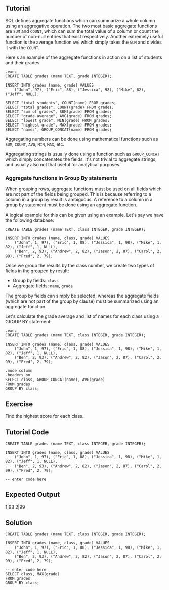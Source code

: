 Tutorial
--------

SQL defines aggregate functions which can summarize a whole column using an aggregative operation. The two most
basic aggregate functions are `SUM` and `COUNT`, which can sum the total value of a column or count the number of
non-null entries that exist respectively. Another extremely useful function is the average function `AVG` which
simply takes the `SUM` and divides it with the `COUNT`.

Here's an example of the aggregate functions in action on a list of students and their grades:

    .exec
    CREATE TABLE grades (name TEXT, grade INTEGER);

    INSERT INTO grades (name, grade) VALUES
        ("John", 97), ("Eric", 88), ("Jessica", 98), ("Mike", 82), ("Jeff", NULL);

    SELECT "total students", COUNT(name) FROM grades;
    SELECT "total grades", COUNT(grade) FROM grades;
    SELECT "sum of grades", SUM(grade) FROM grades;
    SELECT "grade average", AVG(grade) FROM grades;
    SELECT "lowest grade", MIN(grade) FROM grades;
    SELECT "highest grade", MAX(grade) FROM grades;
    SELECT "names", GROUP_CONCAT(name) FROM grades;

Aggregating numbers can be done using mathematical functions such as `SUM`, `COUNT`, `AVG`, `MIN`, `MAX`, etc.

Aggregating strings is usually done using a function such as `GROUP_CONCAT` which simply concatenates the fields.
It's not trivial to aggregate strings, and usually also not that useful for analytical purposes.

### Aggregate functions in Group By statements

When grouping rows, aggregate functions must be used on all fields which are not part of the fields being grouped.
This is because referring to a column in a group by result is ambiguous. A reference to a column in a group by
statement must be done using an aggregate function.

A logical example for this can be given using an example. Let's say we have the following database:

    CREATE TABLE grades (name TEXT, class INTEGER, grade INTEGER);

    INSERT INTO grades (name, class, grade) VALUES
        ("John", 1, 97), ("Eric", 1, 88), ("Jessica", 1, 98), ("Mike", 1, 82), ("Jeff", 1, NULL),
        ("Ben", 2, 93), ("Andrew", 2, 82), ("Jason", 2, 87), ("Carol", 2, 99), ("Fred", 2, 79);

Once we group the results by the class number, we create two types of fields in the grouped by result:

* Group by fields: `class`
* Aggregate fields: `name`, `grade`

The group by fields can simply be selected, whereas the aggregate fields (which are not part of the group by clause)
must be summarized using an aggregate function.

Let's calculate the grade average and list of names for each class using a GROUP BY statement:

    .exec
    CREATE TABLE grades (name TEXT, class INTEGER, grade INTEGER);

    INSERT INTO grades (name, class, grade) VALUES
        ("John", 1, 97), ("Eric", 1, 88), ("Jessica", 1, 98), ("Mike", 1, 82), ("Jeff", 1, NULL),
        ("Ben", 2, 93), ("Andrew", 2, 82), ("Jason", 2, 87), ("Carol", 2, 99), ("Fred", 2, 79);

    .mode column
    .headers on
    SELECT class, GROUP_CONCAT(name), AVG(grade)
    FROM grades
    GROUP BY class;

Exercise
--------
Find the highest score for each class.

Tutorial Code
-------------
    CREATE TABLE grades (name TEXT, class INTEGER, grade INTEGER);

    INSERT INTO grades (name, class, grade) VALUES
        ("John", 1, 97), ("Eric", 1, 88), ("Jessica", 1, 98), ("Mike", 1, 82), ("Jeff", 1, NULL),
        ("Ben", 2, 93), ("Andrew", 2, 82), ("Jason", 2, 87), ("Carol", 2, 99), ("Fred", 2, 79);

    -- enter code here

Expected Output
---------------
1|98
2|99

Solution
--------
    CREATE TABLE grades (name TEXT, class INTEGER, grade INTEGER);

    INSERT INTO grades (name, class, grade) VALUES
        ("John", 1, 97), ("Eric", 1, 88), ("Jessica", 1, 98), ("Mike", 1, 82), ("Jeff", 1, NULL),
        ("Ben", 2, 93), ("Andrew", 2, 82), ("Jason", 2, 87), ("Carol", 2, 99), ("Fred", 2, 79);

    -- enter code here
    SELECT class, MAX(grade)
    FROM grades
    GROUP BY class;

